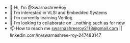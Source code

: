 - 👋 Hi, I’m @SwarnashreeRoy
- 👀 I’m interested in VLSI and Embedded Systems
- 🌱 I’m currently learning Verilog
- 💞️ I’m looking to collaborate on ...nothing such as for now
- 📫 How to reach me swarnashreeroy2113@gmail.com || linkedin.com/in/swarnashree-roy-247483147

<!---
SwarnashreeRoy/SwarnashreeRoy is a ✨ special ✨ repository because its `README.md` (this file) appears on your GitHub profile.
You can click the Preview link to take a look at your changes.
--->
